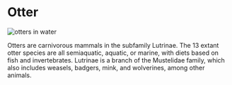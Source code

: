 # Otter

![otters in water](https://environmentamerica.org/wp-content/uploads/2023/02/EAC_Otters_savethem-e1695676447396.jpg)

Otters are carnivorous mammals in the subfamily Lutrinae. The 13 extant otter species are all semiaquatic, aquatic, or marine, with diets based on fish and invertebrates. Lutrinae is a branch of the Mustelidae family, which also includes weasels, badgers, mink, and wolverines, among other animals.
